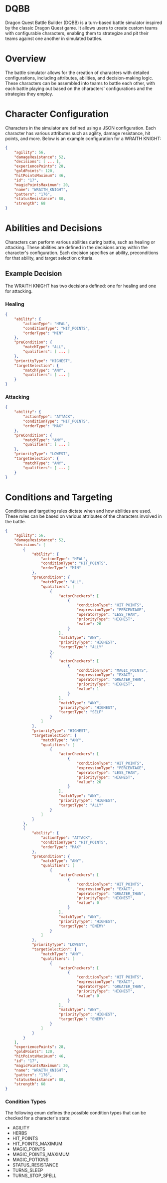 # DQBB

Dragon Quest Battle Builder (DQBB) is a turn-based battle simulator inspired by the classic Dragon Quest game. It allows users to create custom teams with configurable characters, enabling them to strategize and pit their teams against one another in simulated battles.

# Overview
The battle simulator allows for the creation of characters with detailed configurations, including attributes, abilities, and decision-making logic. These characters can be assembled into teams to battle each other, with each battle playing out based on the characters' configurations and the strategies they employ.

# Character Configuration
Characters in the simulator are defined using a JSON configuration. Each character has various attributes such as agility, damage resistance, hit points, and more. Below is an example configuration for a WRAITH KNIGHT:

```json
{
    "agility": 56,
    "damageResistance": 52,
    "decisions": [ ... ],
    "experiencePoints": 28,
    "goldPoints": 120,
    "hitPointsMaximum": 46,
    "id": "17",
    "magicPointsMaximum": 20,
    "name": "WRAITH_KNIGHT",
    "pattern": "176",
    "statusResistance": 80,
    "strength": 68
}
```

# Abilities and Decisions
Characters can perform various abilities during battle, such as healing or attacking. These abilities are defined in the decisions array within the character's configuration. Each decision specifies an ability, preconditions for that ability, and target selection criteria.

## Example Decision
The WRAITH KNIGHT has two decisions defined: one for healing and one for attacking.

### Healing

```json 
{
    "ability": {
        "actionType": "HEAL",
        "conditionType": "HIT_POINTS",
        "orderType": "MIN"
    },
    "preCondition": {
        "matchType": "ALL",
        "qualifiers": [ ... ]
    },
    "priorityType": "HIGHEST",
    "targetSelection": {
        "matchType": "ANY",
        "qualifiers": [ ... ]
    }
}

```

### Attacking
```json
{
    "ability": {
        "actionType": "ATTACK",
        "conditionType": "HIT_POINTS",
        "orderType": "MAX"
    },
    "preCondition": {
        "matchType": "ANY",
        "qualifiers": [ ... ]
    },
    "priorityType": "LOWEST",
    "targetSelection": {
        "matchType": "ANY",
        "qualifiers": [ ... ]
    }
}

```

# Conditions and Targeting
Conditions and targeting rules dictate when and how abilities are used. These rules can be based on various attributes of the characters involved in the battle.

```json
{
    "agility": 56,
    "damageResistance": 52,
    "decisions": [
        {
            "ability": {
                "actionType": "HEAL",
                "conditionType": "HIT_POINTS",
                "orderType": "MIN"
            },
            "preCondition": {
                "matchType": "ALL",
                "qualifiers": [
                    {
                        "actorCheckers": [
                            {
                                "conditionType": "HIT_POINTS",
                                "expressionType": "PERCENTAGE",
                                "operatorType": "LESS_THAN",
                                "priorityType": "HIGHEST",
                                "value": 26
                            }
                        ],
                        "matchType": "ANY",
                        "priorityType": "HIGHEST",
                        "targetType": "ALLY"
                    },
                    {
                        "actorCheckers": [
                            {
                                "conditionType": "MAGIC_POINTS",
                                "expressionType": "EXACT",
                                "operatorType": "GREATER_THAN",
                                "priorityType": "HIGHEST",
                                "value": 1
                            }
                        ],
                        "matchType": "ANY",
                        "priorityType": "HIGHEST",
                        "targetType": "SELF"
                    }
                ]
            },
            "priorityType": "HIGHEST",
            "targetSelection": {
                "matchType": "ANY",
                "qualifiers": [
                    {
                        "actorCheckers": [
                            {
                                "conditionType": "HIT_POINTS",
                                "expressionType": "PERCENTAGE",
                                "operatorType": "LESS_THAN",
                                "priorityType": "HIGHEST",
                                "value": 26
                            }
                        ],
                        "matchType": "ANY",
                        "priorityType": "HIGHEST",
                        "targetType": "ALLY"
                    }
                ]
            }
        },
        {
            "ability": {
                "actionType": "ATTACK",
                "conditionType": "HIT_POINTS",
                "orderType": "MAX"
            },
            "preCondition": {
                "matchType": "ANY",
                "qualifiers": [
                    {
                        "actorCheckers": [
                            {
                                "conditionType": "HIT_POINTS",
                                "expressionType": "EXACT",
                                "operatorType": "GREATER_THAN",
                                "priorityType": "HIGHEST",
                                "value": 0
                            }
                        ],
                        "matchType": "ANY",
                        "priorityType": "HIGHEST",
                        "targetType": "ENEMY"
                    }
                ]
            },
            "priorityType": "LOWEST",
            "targetSelection": {
                "matchType": "ANY",
                "qualifiers": [
                    {
                        "actorCheckers": [
                            {
                                "conditionType": "HIT_POINTS",
                                "expressionType": "EXACT",
                                "operatorType": "GREATER_THAN",
                                "priorityType": "HIGHEST",
                                "value": 0
                            }
                        ],
                        "matchType": "ANY",
                        "priorityType": "HIGHEST",
                        "targetType": "ENEMY"
                    }
                ]
            }
        }
    ],
    "experiencePoints": 28,
    "goldPoints": 120,
    "hitPointsMaximum": 46,
    "id": "17",
    "magicPointsMaximum": 20,
    "name": "WRAITH_KNIGHT",
    "pattern": "176",
    "statusResistance": 80,
    "strength": 68
}
```

### Condition Types

The following enum defines the possible condition types that can be checked for a character's state:

- AGILITY
- HERBS
- HIT_POINTS
- HIT_POINTS_MAXIMUM
- MAGIC_POINTS
- MAGIC_POINTS_MAXIMUM
- MAGIC_POTIONS
- STATUS_RESISTANCE
- TURNS_SLEEP
- TURNS_STOP_SPELL
